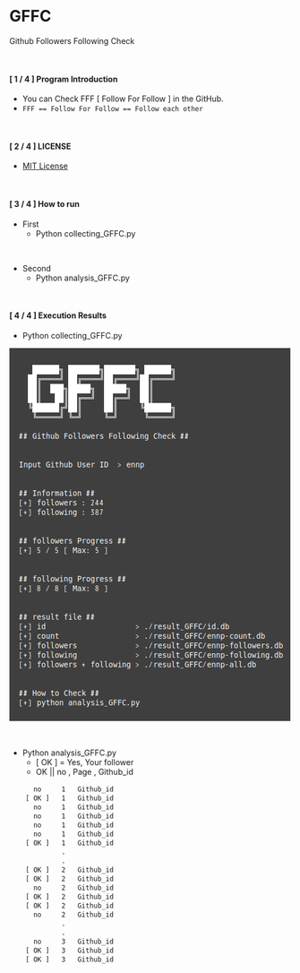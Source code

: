 <br>

# GFFC
Github Followers Following Check

<br>

#### [ 1 / 4 ] Program Introduction
- You can Check FFF [ Follow For Follow ] in the GitHub.
- `FFF == Follow For Follow == Follow each other`

<br>

#### [ 2 / 4 ] LICENSE
- [MIT License](https://github.com/ENNP/GFFC/blob/main/LICENSE)

<br>

#### [ 3 / 4 ] How to run
- First
  - Python collecting_GFFC.py

<br>

- Second
  - Python analysis_GFFC.py

<br>

#### [ 4 / 4 ] Execution Results
- Python collecting_GFFC.py

![](https://github.com/ENNP/GFFC/blob/main/img/6.png)

<br>

- Python analysis_GFFC.py 
  - [ OK ] = Yes, Your follower
  - OK || no , Page , Github_id
```
      no     1   Github_id
    [ OK ]   1   Github_id
      no     1   Github_id
      no     1   Github_id
      no     1   Github_id
      no     1   Github_id
    [ OK ]   1   Github_id
             .
             .
    [ OK ]   2   Github_id
    [ OK ]   2   Github_id
      no     2   Github_id
    [ OK ]   2   Github_id
    [ OK ]   2   Github_id
      no     2   Github_id
             .
             .
      no     3   Github_id
    [ OK ]   3   Github_id
    [ OK ]   3   Github_id
```

<br> 
